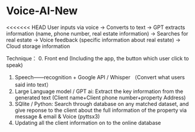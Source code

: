 # Voice-AI-New
<<<<<<< HEAD
User inputs via voice → Converts to text → GPT extracts information (name, phone number, real estate information) → Searches for real estate → Voice feedback (specific information about real estate) → Cloud storage information


Technique：
0. Front end (Including the app, the button which user click to speak)
1. Speech——recognition + Google API / Whisper （Convert what users said into text）
2.  Large Language model / GPT ai: Extract the key information from the generated text (Client name+Client phone number+property Address)
3. SQlite / Python: Search through database on any matched dataset, and give reponse to the client about the full information of the property via message & email & Voice (pyttsx3)
4. Updating all the client information on to the online database
